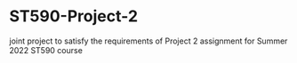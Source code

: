 # ST590-Project-2
joint project to satisfy the requirements of Project 2 assignment for Summer 2022 ST590 course

